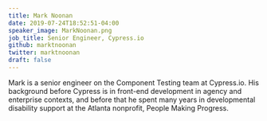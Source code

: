 ```yaml
---
title: Mark Noonan
date: 2019-07-24T18:52:51-04:00
speaker_image: MarkNoonan.png
job_title: Senior Engineer, Cypress.io
github: marktnoonan
twitter: marktnoonan
draft: false
---
```


Mark is a senior engineer on the Component Testing team at Cypress.io. His background before Cypress is in front-end development in agency and enterprise contexts, and before that he spent many years in developmental disability support at the Atlanta nonprofit, People Making Progress.
